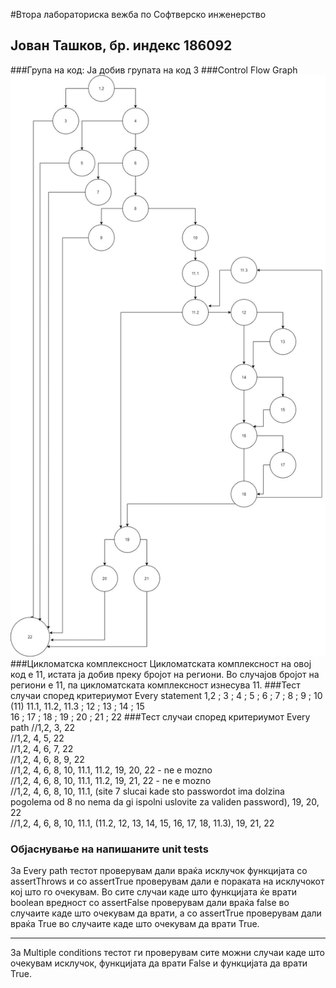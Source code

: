 #Втора лабораториска вежба по Софтверско инженерство
## Јован Ташков, бр. индекс 186092
###Група на код:
Ја добив групата на код 3
###Control Flow Graph
![ControlFlowGraph](Lab2_ControlFlowGraph.jpg)
###Цикломатска комплексност
Цикломатската комплексност на овој код е 11, истата ја добив преку бројот на региони. Во случајoв бројот на региони е 11, па цикломатската комплексност изнесува 11.
###Тест случаи според критериумот Every statement
1,2 ; 3 ; 4 ; 5 ; 6 ; 7 ; 8 ; 9 ; 10 <br/>
(11) 11.1, 11.2, 11.3 ; 12 ; 13 ; 14 ; 15 <br/>
16 ; 17 ; 18 ; 19 ; 20 ; 21 ; 22
###Тест случаи според критериумот Every path
//1,2, 3, 22 <br/>
//1,2, 4, 5, 22 <br/>
//1,2, 4, 6, 7, 22 <br/>
//1,2, 4, 6, 8, 9, 22 <br/>
//1,2, 4, 6, 8, 10, 11.1, 11.2, 19, 20, 22 - ne e mozno <br/>
//1,2, 4, 6, 8, 10, 11.1, 11.2, 19, 21, 22 - ne e mozno <br/>
//1,2, 4, 6, 8, 10, 11.1, (site 7 slucai kade sto passwordot ima dolzina pogolema od 8 no nema da gi ispolni uslovite za validen password), 19, 20, 22 <br/> 
//1,2, 4, 6, 8, 10, 11.1, (11.2, 12, 13, 14, 15, 16, 17, 18, 11.3), 19, 21, 22
### Објаснување на напишаните unit tests
За Every path тестот проверувам дали враќа исклучок функцијата со assertThrows
и со assertTrue проверувам дали е пораката на исклучокот кој што го очекувам.
Во сите случаи каде што функцијата ќе врати boolean вредност со assertFalse проверувам дали враќа 
false во случаите каде што очекувам да врати, а со assertTrue проверувам дали враќа True во
случаите каде што очекувам да врати True.<br/><hr/>
За Multiple conditions тестот ги проверувам сите можни случаи каде што очекувам исклучок, функцијата да врати False и функцијата да врати True.
